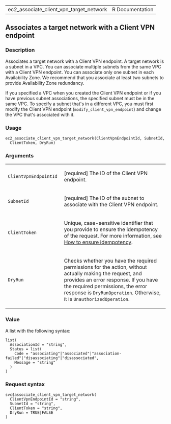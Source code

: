 <table style="width: 100%;">
<tbody>
<tr class="odd">
<td>ec2_associate_client_vpn_target_network</td>
<td style="text-align: right;">R Documentation</td>
</tr>
</tbody>
</table>

## Associates a target network with a Client VPN endpoint

### Description

Associates a target network with a Client VPN endpoint. A target network
is a subnet in a VPC. You can associate multiple subnets from the same
VPC with a Client VPN endpoint. You can associate only one subnet in
each Availability Zone. We recommend that you associate at least two
subnets to provide Availability Zone redundancy.

If you specified a VPC when you created the Client VPN endpoint or if
you have previous subnet associations, the specified subnet must be in
the same VPC. To specify a subnet that's in a different VPC, you must
first modify the Client VPN endpoint (`modify_client_vpn_endpoint`) and
change the VPC that's associated with it.

### Usage

    ec2_associate_client_vpn_target_network(ClientVpnEndpointId, SubnetId,
      ClientToken, DryRun)

### Arguments

<table>
<colgroup>
<col style="width: 35%" />
<col style="width: 65%" />
</colgroup>
<tbody>
<tr class="odd">
<td><code
id="ec2_associate_client_vpn_target_network_:_ClientVpnEndpointId">ClientVpnEndpointId</code></td>
<td><p>[required] The ID of the Client VPN endpoint.</p></td>
</tr>
<tr class="even">
<td><code
id="ec2_associate_client_vpn_target_network_:_SubnetId">SubnetId</code></td>
<td><p>[required] The ID of the subnet to associate with the Client VPN
endpoint.</p></td>
</tr>
<tr class="odd">
<td><code
id="ec2_associate_client_vpn_target_network_:_ClientToken">ClientToken</code></td>
<td><p>Unique, case-sensitive identifier that you provide to ensure the
idempotency of the request. For more information, see <a
href="https://docs.aws.amazon.com/AWSEC2/latest/APIReference/Run_Instance_Idempotency.html">How
to ensure idempotency</a>.</p></td>
</tr>
<tr class="even">
<td><code
id="ec2_associate_client_vpn_target_network_:_DryRun">DryRun</code></td>
<td><p>Checks whether you have the required permissions for the action,
without actually making the request, and provides an error response. If
you have the required permissions, the error response is
<code>DryRunOperation</code>. Otherwise, it is
<code>UnauthorizedOperation</code>.</p></td>
</tr>
</tbody>
</table>

### Value

A list with the following syntax:

    list(
      AssociationId = "string",
      Status = list(
        Code = "associating"|"associated"|"association-failed"|"disassociating"|"disassociated",
        Message = "string"
      )
    )

### Request syntax

    svc$associate_client_vpn_target_network(
      ClientVpnEndpointId = "string",
      SubnetId = "string",
      ClientToken = "string",
      DryRun = TRUE|FALSE
    )
